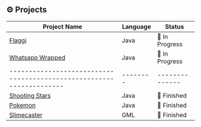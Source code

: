 ## ⚙️ Projects

| **Project Name**                                                     | **Language** | **Status**     |
| -------------------------------------------------------------------- | ------------ | -------------- |
| [Flaggi](https://github.com/kireiiiiiiii/flaggi)                     | Java         | 🔨 In Progress |
| [Whatsapp Wrapped](https://github.com/kireiiiiiiii/whatsapp-wrapped) | Java         | 🔨 In Progress |
| -------------------------------------------------------------------- | --------     | -------------- |
| [Shooting Stars](https://github.com/kireiiiiiiii/shooting-stars)     | Java         | 🚀 Finished    |
| [Pokemon](https://github.com/kireiiiiiiii/pokemon)                   | Java         | 🚀 Finished    |
| [Slimecaster](https://github.com/kireiiiiiiii/slimecaster)           | GML          | 🚀 Finished    |

